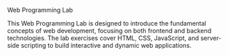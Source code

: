 Web Programming Lab


This Web Programming Lab is designed to introduce the fundamental concepts of web development, focusing on both frontend and backend technologies. The lab exercises cover HTML, CSS, JavaScript, and server-side scripting to build interactive and dynamic web applications.
